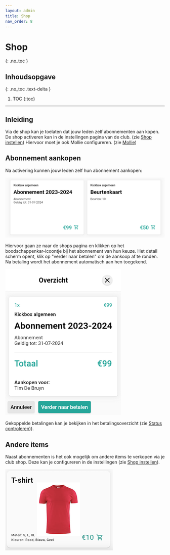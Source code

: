 ```yaml
---
layout: admin
title: Shop
nav_order: 8
---
```


# Shop
{: .no_toc }

## Inhoudsopgave
{: .no_toc .text-delta }

1. TOC
{:toc}

---
## Inleiding
Via de shop kan je toelaten dat jouw leden zelf abonnementen aan kopen. De shop activeren kan in de instellingen pagina van de club. (zie [Shop instellen](settings.md#club))
Hiervoor moet je ook Mollie configureren. (zie [Mollie](payments.md#mollie))

## Abonnement aankopen

Na activering kunnen jouw leden zelf hun abonnement aankopen:

![shop](/assets/images/shop_overview.png)

Hiervoor gaan ze naar de shops pagina en klikken op het boodschappenkar-icoontje bij het abonnement van hun keuze.
Het detail scherm opent, klik op "verder naar betalen" om de aankoop af te ronden. Na betaling wordt het abonnement automatisch aan hen toegekend.

![shop](/assets/images/shop_detail.png)

Gekoppelde betalingen kan je bekijken in het betalingsoverzicht (zie [Status controleren](payments.md#status-controleren))).

## Andere items

Naast abonnementen is het ook mogelijk om andere items te verkopen via je club shop. Deze kan je configureren in de instellingen (zie [Shop instellen](settings.md#shop)).

![shop](/assets/images/shop_tshirt.png)
